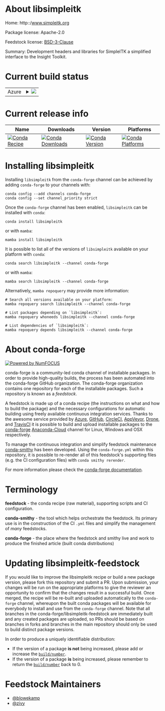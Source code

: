 About libsimpleitk
==================

Home: http::/www.simpleitk.org

Package license: Apache-2.0

Feedstock license: [BSD-3-Clause](https://github.com/conda-forge/libsimpleitk-feedstock/blob/main/LICENSE.txt)

Summary: Development headers and libraries for SimpleITK a simplified interface to the Insight Toolkit.

Current build status
====================


<table>
    
  <tr>
    <td>Azure</td>
    <td>
      <details>
        <summary>
          <a href="https://dev.azure.com/conda-forge/feedstock-builds/_build/latest?definitionId=7854&branchName=main">
            <img src="https://dev.azure.com/conda-forge/feedstock-builds/_apis/build/status/libsimpleitk-feedstock?branchName=main">
          </a>
        </summary>
        <table>
          <thead><tr><th>Variant</th><th>Status</th></tr></thead>
          <tbody><tr>
              <td>linux_64</td>
              <td>
                <a href="https://dev.azure.com/conda-forge/feedstock-builds/_build/latest?definitionId=7854&branchName=main">
                  <img src="https://dev.azure.com/conda-forge/feedstock-builds/_apis/build/status/libsimpleitk-feedstock?branchName=main&jobName=linux&configuration=linux_64_" alt="variant">
                </a>
              </td>
            </tr><tr>
              <td>osx_64</td>
              <td>
                <a href="https://dev.azure.com/conda-forge/feedstock-builds/_build/latest?definitionId=7854&branchName=main">
                  <img src="https://dev.azure.com/conda-forge/feedstock-builds/_apis/build/status/libsimpleitk-feedstock?branchName=main&jobName=osx&configuration=osx_64_" alt="variant">
                </a>
              </td>
            </tr><tr>
              <td>osx_arm64</td>
              <td>
                <a href="https://dev.azure.com/conda-forge/feedstock-builds/_build/latest?definitionId=7854&branchName=main">
                  <img src="https://dev.azure.com/conda-forge/feedstock-builds/_apis/build/status/libsimpleitk-feedstock?branchName=main&jobName=osx&configuration=osx_arm64_" alt="variant">
                </a>
              </td>
            </tr><tr>
              <td>win_64</td>
              <td>
                <a href="https://dev.azure.com/conda-forge/feedstock-builds/_build/latest?definitionId=7854&branchName=main">
                  <img src="https://dev.azure.com/conda-forge/feedstock-builds/_apis/build/status/libsimpleitk-feedstock?branchName=main&jobName=win&configuration=win_64_" alt="variant">
                </a>
              </td>
            </tr>
          </tbody>
        </table>
      </details>
    </td>
  </tr>
</table>

Current release info
====================

| Name | Downloads | Version | Platforms |
| --- | --- | --- | --- |
| [![Conda Recipe](https://img.shields.io/badge/recipe-libsimpleitk-green.svg)](https://anaconda.org/conda-forge/libsimpleitk) | [![Conda Downloads](https://img.shields.io/conda/dn/conda-forge/libsimpleitk.svg)](https://anaconda.org/conda-forge/libsimpleitk) | [![Conda Version](https://img.shields.io/conda/vn/conda-forge/libsimpleitk.svg)](https://anaconda.org/conda-forge/libsimpleitk) | [![Conda Platforms](https://img.shields.io/conda/pn/conda-forge/libsimpleitk.svg)](https://anaconda.org/conda-forge/libsimpleitk) |

Installing libsimpleitk
=======================

Installing `libsimpleitk` from the `conda-forge` channel can be achieved by adding `conda-forge` to your channels with:

```
conda config --add channels conda-forge
conda config --set channel_priority strict
```

Once the `conda-forge` channel has been enabled, `libsimpleitk` can be installed with `conda`:

```
conda install libsimpleitk
```

or with `mamba`:

```
mamba install libsimpleitk
```

It is possible to list all of the versions of `libsimpleitk` available on your platform with `conda`:

```
conda search libsimpleitk --channel conda-forge
```

or with `mamba`:

```
mamba search libsimpleitk --channel conda-forge
```

Alternatively, `mamba repoquery` may provide more information:

```
# Search all versions available on your platform:
mamba repoquery search libsimpleitk --channel conda-forge

# List packages depending on `libsimpleitk`:
mamba repoquery whoneeds libsimpleitk --channel conda-forge

# List dependencies of `libsimpleitk`:
mamba repoquery depends libsimpleitk --channel conda-forge
```


About conda-forge
=================

[![Powered by
NumFOCUS](https://img.shields.io/badge/powered%20by-NumFOCUS-orange.svg?style=flat&colorA=E1523D&colorB=007D8A)](https://numfocus.org)

conda-forge is a community-led conda channel of installable packages.
In order to provide high-quality builds, the process has been automated into the
conda-forge GitHub organization. The conda-forge organization contains one repository
for each of the installable packages. Such a repository is known as a *feedstock*.

A feedstock is made up of a conda recipe (the instructions on what and how to build
the package) and the necessary configurations for automatic building using freely
available continuous integration services. Thanks to the awesome service provided by
[Azure](https://azure.microsoft.com/en-us/services/devops/), [GitHub](https://github.com/),
[CircleCI](https://circleci.com/), [AppVeyor](https://www.appveyor.com/),
[Drone](https://cloud.drone.io/welcome), and [TravisCI](https://travis-ci.com/)
it is possible to build and upload installable packages to the
[conda-forge](https://anaconda.org/conda-forge) [Anaconda-Cloud](https://anaconda.org/)
channel for Linux, Windows and OSX respectively.

To manage the continuous integration and simplify feedstock maintenance
[conda-smithy](https://github.com/conda-forge/conda-smithy) has been developed.
Using the ``conda-forge.yml`` within this repository, it is possible to re-render all of
this feedstock's supporting files (e.g. the CI configuration files) with ``conda smithy rerender``.

For more information please check the [conda-forge documentation](https://conda-forge.org/docs/).

Terminology
===========

**feedstock** - the conda recipe (raw material), supporting scripts and CI configuration.

**conda-smithy** - the tool which helps orchestrate the feedstock.
                   Its primary use is in the construction of the CI ``.yml`` files
                   and simplify the management of *many* feedstocks.

**conda-forge** - the place where the feedstock and smithy live and work to
                  produce the finished article (built conda distributions)


Updating libsimpleitk-feedstock
===============================

If you would like to improve the libsimpleitk recipe or build a new
package version, please fork this repository and submit a PR. Upon submission,
your changes will be run on the appropriate platforms to give the reviewer an
opportunity to confirm that the changes result in a successful build. Once
merged, the recipe will be re-built and uploaded automatically to the
`conda-forge` channel, whereupon the built conda packages will be available for
everybody to install and use from the `conda-forge` channel.
Note that all branches in the conda-forge/libsimpleitk-feedstock are
immediately built and any created packages are uploaded, so PRs should be based
on branches in forks and branches in the main repository should only be used to
build distinct package versions.

In order to produce a uniquely identifiable distribution:
 * If the version of a package **is not** being increased, please add or increase
   the [``build/number``](https://docs.conda.io/projects/conda-build/en/latest/resources/define-metadata.html#build-number-and-string).
 * If the version of a package **is** being increased, please remember to return
   the [``build/number``](https://docs.conda.io/projects/conda-build/en/latest/resources/define-metadata.html#build-number-and-string)
   back to 0.

Feedstock Maintainers
=====================

* [@blowekamp](https://github.com/blowekamp/)
* [@zivy](https://github.com/zivy/)

